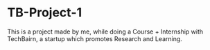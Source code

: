 # TB-Project-1
This is a project made by me, while doing a Course + Internship with TechBairn, a startup which promotes Research and Learning.
